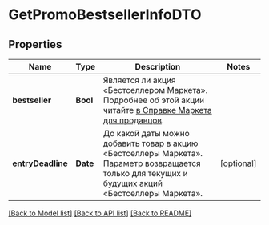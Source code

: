 # GetPromoBestsellerInfoDTO

## Properties
Name | Type | Description | Notes
------------ | ------------- | ------------- | -------------
**bestseller** | **Bool** | Является ли акция «Бестселлером Маркета». Подробнее об этой акции читайте [в Справке Маркета для продавцов](https://yandex.ru/support2/marketplace/ru/marketing/promos/market/bestsellers). | 
**entryDeadline** | **Date** | До какой даты можно добавить товар в акцию «Бестселлеры Маркета».  Параметр возвращается только для текущих и будущих акций «Бестселлеры Маркета».  | [optional] 

[[Back to Model list]](../README.md#documentation-for-models) [[Back to API list]](../README.md#documentation-for-api-endpoints) [[Back to README]](../README.md)


